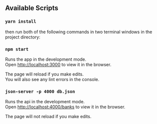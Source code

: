 ## Available Scripts

 ### `yarn install`

then run both of the following commands in two terminal windows in the project directory:

### `npm start`

Runs the app in the development mode.<br>
Open [http://localhost:3000](http://localhost:3000) to view it in the browser.

The page will reload if you make edits.<br>
You will also see any lint errors in the console.

### `json-server -p 4000 db.json`

Runs the api in the development mode.<br>
Open [http://localhost:4000/banks](http://localhost:4000) to view it in the browser.

The page will not reload if you make edits.<br>



